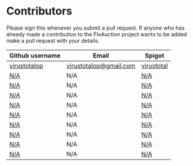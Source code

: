 # Contributors

Please sign this whenever you submit a pull request. If anyone who has already made a contribution to the FloAuction project wants to be added make a pull request with your details.

| Github username                                |Email                                        |Spigot                                                         |
|------------------------------------------------|---------------------------------------------|---------------------------------------------------------------|
|[virustotalop](https://github.com/virustotalop/)|virustotalop@gmail.com                       |[virustotal](https://www.spigotmc.org/members/virustotal.8325/)|
|[N/A](https://github.com/NA)                    |N/A                                          |[N/A](N/A)                                                |
|[N/A](https://github.com/NA)                    |N/A                                          |[N/A](N/A)                                                |
|[N/A](https://github.com/NA)                    |N/A                                          |[N/A](N/A)                                                |
|[N/A](https://github.com/NA)                    |N/A                                          |[N/A](N/A)                                                |
|[N/A](https://github.com/NA)                    |N/A                                          |[N/A](N/A)                                                |
|[N/A](https://github.com/NA)                    |N/A                                          |[N/A](N/A)                                                |
|[N/A](https://github.com/NA)                    |N/A                                          |[N/A](N/A)                                                |
|[N/A](https://github.com/NA)                    |N/A                                          |[N/A](N/A)                                                |
|[N/A](https://github.com/NA)                    |N/A                                          |[N/A](N/A)                                                |
